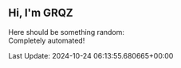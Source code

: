 ## Hi, I'm GRQZ
Here should be something random:  
Completely automated!

Last Update: 2024-10-24 06:13:55.680665+00:00
